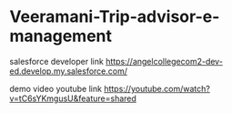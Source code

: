 # Veeramani-Trip-advisor-e-management
salesforce developer link
https://angelcollegecom2-dev-ed.develop.my.salesforce.com/



demo video youtube link
https://youtube.com/watch?v=tC6sYKmgusU&feature=shared
